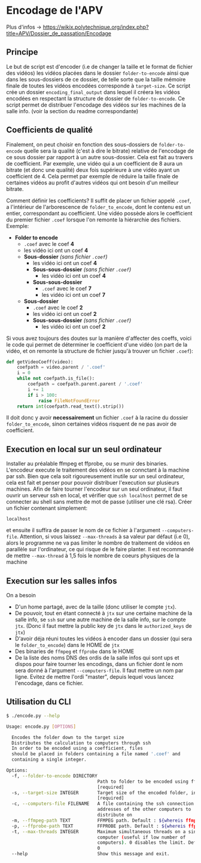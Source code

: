 # Encodage de l'APV

Plus d'infos -> https://wikix.polytechnique.org/index.php?title=APV/Dossier_de_passation/Encodage

## Principe

Le but de script est d'encoder (i.e de changer la taille et le format de fichier des vidéos) les vidéos placées dans le dossier `folder-to-encode` ainsi que dans les sous-dossiers de ce dossier, de telle sorte que la taille mémoire finale de toutes les vidéos encodées corresponde à `target-size`. Ce script crée un dossier `encoding_final_output` dans lequel il créera les vidéos encodées en respectant la structure de dossier de `folder-to-encode`.
Ce script permet de distribuer l'encodage des vidéos sur les machines de la salle info. (voir la section du readme correspondante)

## Coefficients de qualité

Finalement, on peut choisir en fonction des sous-dossiers de `folder-to-encode` quelle sera la qualité (c'est à dire le bitrate) relative de l'encodage de ce sous dossier par rapport à un autre sous-dossier. Cela est fait au travers de coefficient. Par exemple, une vidéo qui a un coefficient de 8 aura un bitrate (et donc une qualité) deux fois supérieure à une vidéo ayant un coefficient de 4. Cela permet par exemple de réduire la taille finale de certaines vidéos au profit d'autres vidéos qui ont besoin d'un meilleur bitrate.

Comment définir les coefficients? Il suffit de placer un fichier appelé `.coef`, a l'intérieur de l'arborescence de `folder_to_encode`, dont le contenu est un entier, correspondant au coefficient. Une vidéo possède alors le coefficient du premier fichier `.coef` lorsque l'on remonte la hiérarchie des fichiers.
Exemple:
- **Folder to encode**
  - `.coef` avec le coef **4**
  - les vidéo ici ont un coef **4**
  - **Sous-dossier** *(sans fichier `.coef`)*
    - les vidéo ici ont un coef **4**
    - **Sous-sous-dossier** *(sans fichier `.coef`)*
      - les vidéo ici ont un coef **4**
    - **Sous-sous-dossier**
      - `.coef` avec le coef **7**
      - les vidéo ici ont un coef **7**
  - **Sous-dossier**
    - `.coef` avec le coef **2**
    - les vidéo ici ont un coef **2**
    - **Sous-sous-dossier** *(sans fichier `.coef`)*
      - les vidéo ici ont un coef **2**

Si vous avez toujours des doutes sur la manière d'affecter des coeffs, voici le code qui permet de déterminer le coefficient d'une vidéo (on part de la vidéo, et on remonte la structure de fichier jusqu'à trouver un fichier `.coef`):
```python
def getVideoCoeff(video):
    coefpath = video.parent / '.coef'
    i = 0
    while not coefpath.is_file():
        coefpath = coefpath.parent.parent / '.coef'
        i += 1
        if i > 100:
            raise FileNotFoundError
    return int(coefpath.read_text().strip())
```

Il doit donc y avoir **necessairement** un fichier `.coef` à la racine du dossier `folder_to_encode`, sinon certaines vidéos risquent de ne pas avoir de coefficient.

## Execution en local sur un seul ordinateur

Installer au préalable ffmpeg et ffprobe, ou se munir des binaries.
L'encodeur execute le traitement des vidéos en se connctant à la machine par ssh. Bien que cela soit rigoureusement inutile sur un seul ordinateur, cela est fait et penser pour pouvoir distribuer l'execution sur plusieurs machines.
Afin de faire tourner l'encodeur sur un seul ordinateur, il faut ouvrir un serveur ssh en local, et vérifier que `ssh localhost` permet de se connecter au shell sans mettre de mot de passe (utiliser une clé rsa).
Créer un fichier contenant simplement:
```
localhost
```
et ensuite il suffira de passer le nom de ce fichier à l'argument `--computers-file`. Attention, si vous laissez `--max-threads` à sa valeur par défaut (i.e 0), alors le programme ne va pas limiter le nombre de traitement de vidéos en parallèle sur l'ordinateur, ce qui risque de le faire planter. Il est recommandé de mettre `--max-thread` à 1,5 fois le nombre de coeurs physiques de la machine

## Execution sur les salles infos

On a besoin
- D'un home partagé, avec de la taille (donc utiliser le compte `jtx`).
- De pouvoir, tout en étant connecté à `jtx` sur une certaine machine de la salle info, se `ssh` sur une autre machine de la salle info, sur le compte `jtx`. (Donc il faut mettre la public key de `jtx` dans le `authorized_keys` de `jtx`)
- D'avoir déja réuni toutes les vidéos à encoder dans un dossier (qui sera le `folder_to_encode`) dans le HOME de `jtx`
- Des binaries de `ffmpeg` et `ffprobe` dans le HOME
- De la liste des noms DNS des ordis de la salle infos qui sont ups et dispos pour faire tourner les encodings, dans un fichier dont le nom sera donné à l'argument `--computers-file`. Il faut mettre un nom par ligne. Evitez de mettre l'ordi "master", depuis lequel vous lancez l'encodage, dans ce fichier.

## Utilisation du CLI

```bash
$ ./encode.py --help

Usage: encode.py [OPTIONS]

  Encodes the folder down to the target size
  Distributes the calculation to computers through ssh
  In order to be encoded using a coefficient, files
  should be placed in folders containing a file named '.coef' and
  containing a single integer.

Options:
  -f, --folder-to-encode DIRECTORY
                                  Path to folder to be encoded using ffmpeg
                                  [required]
  -s, --target-size INTEGER       Target size of the encoded folder, in MB
                                  [required]
  -c, --computers-file FILENAME   A file containing the ssh connection
                                  addresses of the other computers to
                                  distribute on
  -m, --ffmpeg-path TEXT          FFMPEG path. Default : ${whereis ffmpeg}
  -p, --ffprobe-path TEXT         FFPROBE path. Default : ${whereis ffprobe}
  -t, --max-threads INTEGER       Maximum simultaneous threads on a single
                                  computer (useful if low number of
                                  computers). 0 disables the limit. Default :
                                  0
  --help                          Show this message and exit.
```
